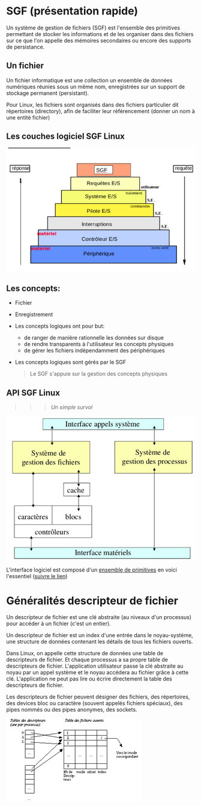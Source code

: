 # SGF (présentation rapide)
Un système de gestion de fichiers (SGF) est l'ensemble des primitives permettant de stocker les informations et de les organiser dans des fichiers sur ce que l'on appelle des mémoires secondaires ou encore des supports de persistance.

## Un fichier

Un fichier informatique est une collection un ensemble de données numériques réunies sous un même nom, enregistrées sur un support de stockage permanent (persistant).

Pour Linux, les fichiers sont organisés dans des fichiers particulier dit répertoires (directory), afin de faciliter leur référencement (donner un nom à une entité fichier)

## Les couches logiciel SGF Linux

![Couche logiciel SGF](/imgs/CoucheSGF.png)

## Les concepts:
* Fichier
* Enregistrement

* Les concepts logiques ont pour but:
  * de ranger de manière rationnelle les données sur disque 
  * de rendre transparents à l'utilisateur les concepts physiques
  * de gérer les fichiers indépendamment des périphériques

* Les concepts logiques sont gérés par le SGF
  > Le SGF s'appuie sur la gestion des concepts physiques

## API SGF Linux 
>>> *Un simple survol* 

![Principe SGF Linux](/imgs/SGFLinuxPrinceipes.png)

L'interface logiciel est composé d'un [ensemble de primitives](APISGF.md) en voici l'essentiel ([suivre le lien](APISGF.md))

# Généralités descripteur de fichier

Un descripteur de fichier est une clé abstraite (au niveaux d'un processus) pour accéder à un fichier (c'est un entier).

Un descripteur de fichier est un index d'une entrée dans le noyau-système, une structure de données contenant les détails de tous les fichiers ouverts.

Dans Linux, on appelle cette structure de données une table de descripteurs de fichier. Et chaque processus a sa propre table de descripteurs de fichier. L'application utilisateur passe la clé abstraite au noyau par un appel système et le noyau accédera au fichier grâce à cette clé. L'application ne peut pas lire ou écrire directement la table des descripteurs de fichier.

Les descripteurs de fichier peuvent désigner des fichiers, des répertoires, des devices bloc ou caractère (souvent appelés fichiers spéciaux), des pipes nommés ou des pipes anonymes, des sockets.

![Descripteur de fichier](/imgs/fd.gif "File Descriptor tables")